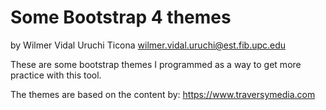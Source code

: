 # Some Bootstrap 4 themes
by Wilmer Vidal Uruchi Ticona wilmer.vidal.uruchi@est.fib.upc.edu

These are some bootstrap themes I programmed as a way to get more practice with this tool.

The themes are based on the content by: https://www.traversymedia.com
